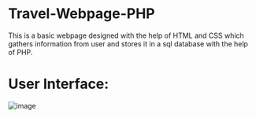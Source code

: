 # Travel-Webpage-PHP
This is a basic webpage designed with the help of HTML and CSS which gathers information from user and stores it in a sql database with the help of PHP.<br>
# User Interface:
![image](https://user-images.githubusercontent.com/80037601/210172250-d1124c7b-804e-49c1-9614-7a546b9abac3.png)
